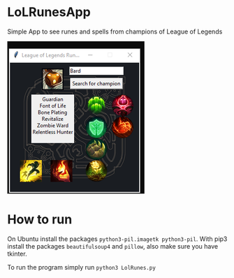 # LoLRunesApp
Simple App to see runes and spells from champions of League of Legends

![Image Demo](https://github.com/Wheados/LoLRunesApp/blob/master/ImgDemo.png)

# How to run
On Ubuntu install the packages `python3-pil.imagetk python3-pil`.
With pip3 install the packages `beautifulsoup4` and `pillow`, also make sure you have tkinter.

To run the program simply run `python3 LolRunes.py`